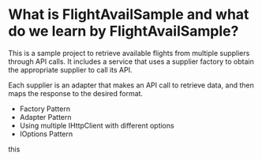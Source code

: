 # What is FlightAvailSample and what do we learn by FlightAvailSample?


This is a sample project to retrieve available flights from multiple suppliers through API calls. It includes a service that uses a supplier factory to obtain the appropriate supplier to call its API.

Each supplier is an adapter that makes an API call to retrieve data, and then maps the response to the desired format.


- Factory Pattern
- Adapter Pattern
- Using multiple IHttpClient with different options
- IOptions Pattern


this 
